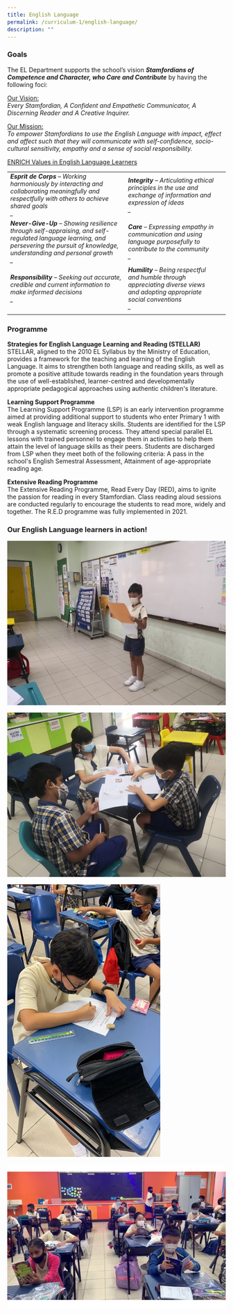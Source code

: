 ```yaml
---
title: English Language
permalink: /curriculum-1/english-language/
description: ""
---
```

### Goals

The EL Department supports the school’s vision **_Stamfordians of Competence and Character, who Care and Contribute_** by having the following foci:

<u>Our Vision:</u><br>
_Every Stamfordian, A Confident and Empathetic Communicator, A Discerning Reader and_ _A Creative Inquirer._

<u>Our Mission:</u><br>
_To empower Stamfordians to use the English Language with impact, effect and affect such that they will communicate with self-confidence, socio-cultural sensitivity, empathy and a sense of social responsibility._

<u>ENRICH Values in English Language Learners</u>

|  |  |  |
|---|---|---|
| <i><strong>Esprit de Corps</strong> – Working harmoniously by interacting and collaborating meaningfully and respectfully with others to achieve shared goals<br> _</i> | <i><strong>Integrity</strong> – Articulating ethical principles in the use and exchange of information and expression of ideas<br>_</i> |  |
| <i><strong>Never-Give-Up</strong> – Showing resilience through self-appraising, and self-regulated language learning, and persevering the pursuit of knowledge, understanding and personal growth<br> _</i> | <i><strong>Care</strong> – Expressing empathy in communication and using language purposefully to contribute to the community<br> _ </i>|  |
| <i><strong>Responsibility</strong> – Seeking out accurate, credible and current information to make informed decisions<br> _</i> | <i><strong>Humility</strong> – Being respectful and humble through appreciating diverse views and adopting appropriate social conventions<br> _</i> |  |
| | |

### Programme  

**Strategies for English Language Learning and Reading (STELLAR)** <bR>
STELLAR, aligned to the 2010 EL Syllabus by the Ministry of Education, provides a framework for the teaching and learning of the English Language. It aims to strengthen both language and reading skills, as well as promote a positive attitude towards reading in the foundation years through the use of well-established, learner-centred and developmentally appropriate pedagogical approaches using authentic children's literature.

**Learning Support Programme** <br>
The Learning Support Programme (LSP) is an early intervention programme aimed at providing additional support to students who enter Primary 1 with weak English language and literacy skills. Students are identified for the LSP through a systematic screening process. They attend special parallel EL lessons with trained personnel to engage them in activities to help them attain the level of language skills as their peers. Students are discharged from LSP when they meet both of the following criteria: A pass in the school's English Semestral Assessment, Attainment of age-appropriate reading age.  

**Extensive Reading Programme** <br>
The Extensive Reading Programme, Read Every Day (RED), aims to ignite the passion for reading in every Stamfordian. Class reading aloud sessions are conducted regularly to encourage the students to read more, widely and together. The R.E.D programme was fully implemented in 2021.

### Our English Language learners in action!

![](/images/1%20eng.jpg)

![](/images/2%20eng.jpg)

<img src="/images/3%20eng.jpg" 
    style="width:70%">

![](/images/4%20eng.png)